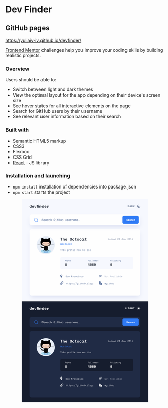 # Dev Finder
## GitHub pages 

https://yuliaiv-iv.github.io/devfinder/

[Frontend Mentor](https://www.frontendmentor.io) challenges help you improve your coding skills by building realistic projects. 
### Overview
Users should be able to:

- Switch between light and dark themes
- View the optimal layout for the app depending on their device's screen size
- See hover states for all interactive elements on the page
- Search for GitHub users by their username
- See relevant user information based on their search
### Built with

- Semantic HTML5 markup
- CSS3
- Flexbox
- CSS Grid
- [React](https://reactjs.org/) - JS library

### Installation and launching
* `npm install` installation of dependencies into package.json
* `npm start` starts the project


<div align="center">
  <img src="./src/images/gh-readme.png" width="400" />
  <img src="./src/images/gh-readme2.png" width="400" />
</div>


